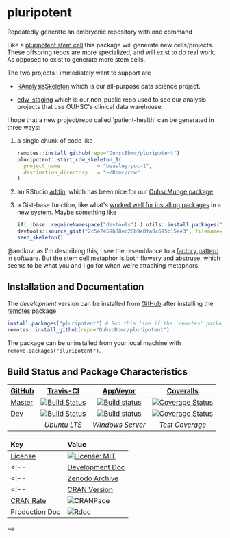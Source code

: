 pluripotent
=========================

Repeatedly generate an embryonic repository with one command

Like a [pluripotent stem cell](https://en.wikipedia.org/wiki/Stem_cell#Potency_meaning) this package will generate new cells/projects.  These offspring repos are more specialized, and will exist to do real work.  As opposed to exist to generate more stem cells.

The two projects I immediately want to support are

* [RAnalysisSkeleton](https://github.com/wibeasley/RAnalysisSkeleton) which is our all-purpose data science project.

* [cdw-staging](https://github.com/OuhscBbmc/cdw-staging) which is our non-public repo used to see our analysis projects that use OUHSC's clinical data warehouse.

I hope that a new project/repo called 'patient-health' can be generated in three ways:

1. a single chunk of code like

    ```r
    remotes::install_github(repo="OuhscBbmc/pluripotent")
    pluripotent::start_cdw_skeleton_1(
      project_name            = "beasley-poc-1",
      destination_directory   = "~/Bbmc/cdw"
    )
    ```

1. an RStudio [addin](https://rstudio.github.io/rstudioaddins/), which has been nice for our [OuhscMunge package](http://ouhscbbmc.github.io/OuhscMunge/reference/install_packages_addin.html)

1. a Gist-base function, like what's [worked well for installing packages](https://github.com/OuhscBbmc/RedcapExamplesAndPatterns/blob/master/DocumentationGlobal/ResourcesInstallation.md#installation-required) in a new system.  Maybe something like

    ```r
    if( !base::requireNamespace("devtools") ) utils::install.packages("devtools")
    devtools::source_gist("2c5e7459b88ec28b9e8fa0c695b15ee3", filename="seed.R")
    seed_skeleton()
    ```

@andkov, as I'm describing this, I see the resemblance to a [factory pattern](https://en.wikipedia.org/wiki/Factory_(object-oriented_programming)) in software.  But the stem cell metaphor is both flowery and abstruse, which seems to be what you and I go for when we're attaching metaphors.

Installation and Documentation
--------------------------------------

The *development* version can be installed from [GitHub](https://github.com/OuhscBbmc/pluripotent) after installing the [remotes](https://CRAN.R-project.org/package=remotes) package.

```r
install.packages("pluripotent") # Run this line if the 'remotes' package isn't installed already.
remotes::install_github(repo="OuhscBbmc/pluripotent")
```

The package can be uninstalled from your local machine with `remove.packages("pluripotent")`.

Build Status and Package Characteristics
--------------------------------------

| [GitHub](https://github.com/OuhscBbmc/pluripotent) | [Travis-CI](https://travis-ci.org/OuhscBbmc/pluripotent/builds) | [AppVeyor](https://ci.appveyor.com/project/wibeasley/pluripotent/history) | [Coveralls](https://coveralls.io/r/OuhscBbmc/pluripotent) |
| :----- | :---------------------------: | :-----------------------------: | :-------: |
| [Master](https://github.com/OuhscBbmc/pluripotent/tree/master) | [![Build Status](https://travis-ci.org/OuhscBbmc/pluripotent.svg?branch=master)](https://travis-ci.org/OuhscBbmc/pluripotent) | [![Build status](https://ci.appveyor.com/api/projects/status/ie2hgogtuqom092k/branch/master?svg=true)](https://ci.appveyor.com/project/wibeasley/pluripotent/branch/master) | [![Coverage Status](https://coveralls.io/repos/github/OuhscBbmc/pluripotent/badge.svg?branch=master)](https://coveralls.io/github/OuhscBbmc/pluripotent?branch=master) |
| [Dev](https://github.com/OuhscBbmc/pluripotent/tree/dev) | [![Build Status](https://travis-ci.org/OuhscBbmc/pluripotent.svg?branch=dev)](https://travis-ci.org/OuhscBbmc/pluripotent) | [![Build status](https://ci.appveyor.com/api/projects/status/ie2hgogtuqom092k/branch/dev?svg=true)](https://ci.appveyor.com/project/wibeasley/pluripotent/branch/dev) | [![Coverage Status](https://coveralls.io/repos/github/OuhscBbmc/pluripotent/badge.svg?branch=dev)](https://coveralls.io/github/OuhscBbmc/pluripotent?branch=dev) |
| | *Ubuntu LTS* | *Windows Server* | *Test Coverage* |

| Key | Value |
| :--- | :----- |
| [License](https://choosealicense.com/) | [![License: MIT](https://img.shields.io/badge/License-MIT-blue.svg)](https://opensource.org/licenses/MIT) |
<!--| [Development Doc](https://www.rdocumentation.org/) | [![Rdoc](https://img.shields.io/badge/pkgodwn-GitHub.io-orange.svg?longCache=true&style=style=for-the-badge)](https://ouhscbbmc.github.io/pluripotent/) |-->
<!--| [Zenodo Archive](https://zenodo.org/search?ln=en&p=pluripotent) | [![DOI](https://zenodo.org/badge/146359325.svg)](https://zenodo.org/badge/latestdoi/146359325) |-->
<!--| [CRAN Version](https://cran.r-project.org/package=pluripotent) | [![CRAN_Status_Badge](http://www.r-pkg.org/badges/version/pluripotent)](https://cran.r-project.org/package=pluripotent) |
| [CRAN Rate](http://cranlogs.r-pkg.org/) | ![CRANPace](http://cranlogs.r-pkg.org/badges/pluripotent) |
| [Production Doc](https://www.rdocumentation.org/) | [![Rdoc](http://www.rdocumentation.org/badges/version/pluripotent)](http://www.rdocumentation.org/packages/pluripotent) |
-->

